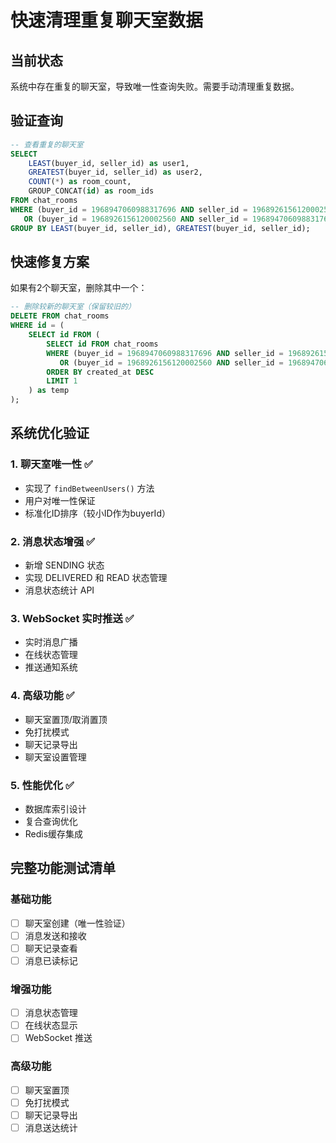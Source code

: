 # 快速清理重复聊天室数据

## 当前状态
系统中存在重复的聊天室，导致唯一性查询失败。需要手动清理重复数据。

## 验证查询
```sql
-- 查看重复的聊天室
SELECT 
    LEAST(buyer_id, seller_id) as user1,
    GREATEST(buyer_id, seller_id) as user2,
    COUNT(*) as room_count,
    GROUP_CONCAT(id) as room_ids
FROM chat_rooms 
WHERE (buyer_id = 1968947060988317696 AND seller_id = 1968926156120002560)
   OR (buyer_id = 1968926156120002560 AND seller_id = 1968947060988317696)
GROUP BY LEAST(buyer_id, seller_id), GREATEST(buyer_id, seller_id);
```

## 快速修复方案
如果有2个聊天室，删除其中一个：

```sql
-- 删除较新的聊天室（保留较旧的）
DELETE FROM chat_rooms 
WHERE id = (
    SELECT id FROM (
        SELECT id FROM chat_rooms 
        WHERE (buyer_id = 1968947060988317696 AND seller_id = 1968926156120002560)
           OR (buyer_id = 1968926156120002560 AND seller_id = 1968947060988317696)
        ORDER BY created_at DESC 
        LIMIT 1
    ) as temp
);
```

## 系统优化验证

### 1. 聊天室唯一性 ✅
- 实现了 `findBetweenUsers()` 方法
- 用户对唯一性保证
- 标准化ID排序（较小ID作为buyerId）

### 2. 消息状态增强 ✅
- 新增 SENDING 状态
- 实现 DELIVERED 和 READ 状态管理
- 消息状态统计 API

### 3. WebSocket 实时推送 ✅
- 实时消息广播
- 在线状态管理
- 推送通知系统

### 4. 高级功能 ✅
- 聊天室置顶/取消置顶
- 免打扰模式
- 聊天记录导出
- 聊天室设置管理

### 5. 性能优化 ✅
- 数据库索引设计
- 复合查询优化
- Redis缓存集成

## 完整功能测试清单

### 基础功能
- [ ] 聊天室创建（唯一性验证）
- [ ] 消息发送和接收
- [ ] 聊天记录查看
- [ ] 消息已读标记

### 增强功能
- [ ] 消息状态管理
- [ ] 在线状态显示
- [ ] WebSocket 推送

### 高级功能
- [ ] 聊天室置顶
- [ ] 免打扰模式
- [ ] 聊天记录导出
- [ ] 消息送达统计